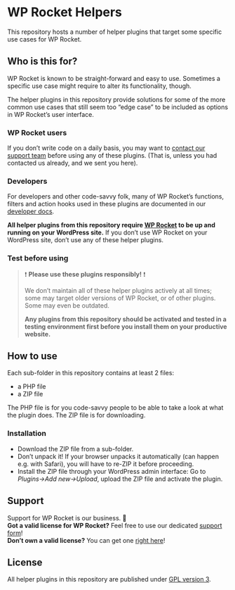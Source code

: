# WP Rocket Helpers
This repository hosts a number of helper plugins that target some specific use cases for WP Rocket.


## Who is this for?

WP Rocket is known to be straight-forward and easy to use. Sometimes a specific use case might require to alter its functionality, though.

The helper plugins in this repository provide solutions for some of the more common use cases that still seem too “edge case” to be included as options in WP Rocket’s user interface.

### WP Rocket users
If you don’t write code on a daily basis, you may want to [contact our support team](https://wp-rocket.me/support/) before using any of these plugins. (That is, unless you had contacted us already, and we sent you here).

### Developers
For developers and other code-savvy folk, many of WP Rocket’s functions, filters and action hooks used in these plugins are documented in our [developer docs](http://docs.wp-rocket.me/collection/86-codex).

**All helper plugins from this repository require [WP Rocket](https://wp-rocket.me/) to be up and running on your WordPress site.** If you don’t use WP Rocket on your WordPress site, don’t use any of these helper plugins.

### Test before using
> ❗️&#160;**Please use these plugins responsibly!**&#160;❗️
>
> We don’t maintain all of these helper plugins actively at all times; some may target older versions of WP Rocket, or of other plugins. Some may even be outdated.
>
> **Any plugins from this repository should be activated and tested in a testing environment first before you install them on your productive website.**

## How to use

Each sub-folder in this repository contains at least 2 files:

- a PHP file
- a ZIP file

The PHP file is for you code-savvy people to be able to take a look at what the plugin does. The ZIP file is for downloading.

### Installation

- Download the ZIP file from a sub-folder.
- Don’t unpack it! If your browser unpacks it automatically (can happen e.g. with Safari), you will have to re-ZIP it before proceeding.
- Install the ZIP file through your WordPress admin interface: Go to _Plugins→Add&#160;new→Upload_, upload the ZIP file and activate the plugin.

## Support
Support for WP Rocket is our business.&#160;🙂 <br>
**Got a valid license for WP Rocket?** Feel free to use our dedicated [support form](https://wp-rocket.me/support/)!<br>
**Don’t own a valid license?** You can get one [right here](https://wp-rocket.me/pricing/)!

## License
All helper plugins in this repository are published under [GPL version 3](/LICENSE).
